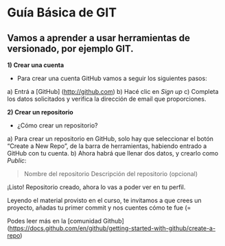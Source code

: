 # Guía Básica de GIT
## Vamos a aprender a usar herramientas de versionado, por ejemplo GIT.

**1) Crear una cuenta**
* Para crear una cuenta GitHub vamos a seguir los siguientes pasos: 

a) Entrá a [GitHub] (http://github.com)
b) Hacé clic en *Sign up*
c) Completa los datos solicitados y verifica la dirección de email que proporciones.

**2) Crear un repositorio**
* ¿Cómo crear un repositorio?

a) Para crear un repositorio en GitHub, solo hay que seleccionar el botón “Create a New Repo”, de la barra de herramientas, habiendo entrado a GitHub con tu cuenta.
b) Ahora habrá que llenar dos datos, y crearlo como *Public*:

>Nombre del repositorio
>Descripción del repositorio (opcional)

¡Listo! Repositorio creado, ahora lo vas a poder ver en tu perfil.

Leyendo el material provisto en el curso, te invitamos a que crees un proyecto, añadas tu primer commit y nos cuentes cómo te fue (=

Podes leer más en la [comunidad Github] (https://docs.github.com/en/github/getting-started-with-github/create-a-repo)
